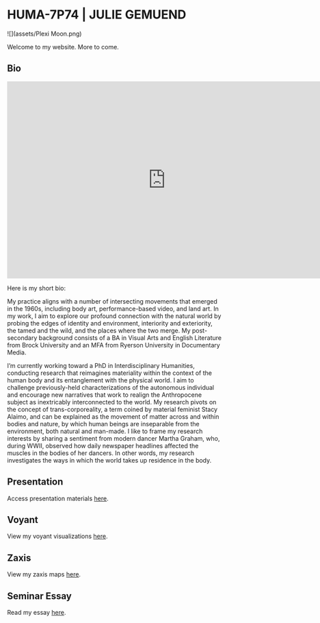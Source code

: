 # HUMA-7P74 | JULIE GEMUEND

![](assets/Plexi Moon.png)

Welcome to my website. More to come.

## Bio

<iframe src="https://player.vimeo.com/video/414541630?loop=1&title=0&byline=0&portrait=0" width="740" height="460" frameborder="0" allow="autoplay; fullscreen" allowfullscreen></iframe>

Here is my short bio:

My practice aligns with a number of intersecting movements that emerged in the 1960s, including body art, performance-based video, and land art. In my work, I aim to explore our profound connection with the natural world by probing the edges of identity and environment, interiority and exteriority, the tamed and the wild, and the places where the two merge. My post-secondary background consists of a BA in Visual Arts and English Literature from Brock University and an MFA from Ryerson University in Documentary Media.

I’m currently working toward a PhD in Interdisciplinary Humanities, conducting research that reimagines materiality within the context of the human body and its entanglement with the physical world. I aim to challenge previously-held characterizations of the autonomous individual and encourage new narratives that work to realign the Anthropocene subject as inextricably interconnected to the world. My research pivots on the concept of trans-corporeality, a term coined by material feminist Stacy Alaimo, and can be explained as the movement of matter across and within bodies and nature, by which human beings are inseparable from the environment, both natural and man-made. I like to frame my research interests by sharing a sentiment from modern dancer Martha Graham, who, during WWII, observed how daily newspaper headlines affected the muscles in the bodies of her dancers. In other words, my research investigates the ways in which the world takes up residence in the body.

## Presentation

Access presentation materials [here](presentation).

## Voyant

View my voyant visualizations [here](voyant).

## Zaxis

View my zaxis maps [here](zaxis).

## Seminar Essay

Read my essay [here](essay).
